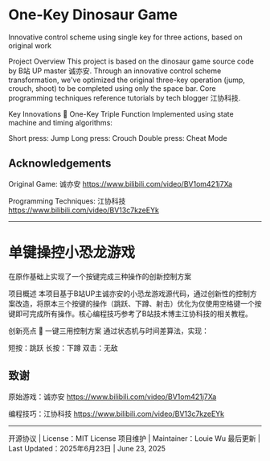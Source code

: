 One-Key Dinosaur Game
=
Innovative control scheme using single key for three actions, based on original work

Project Overview
This project is based on the dinosaur game source code by B站 UP master 诚亦安. Through an innovative control scheme transformation, we've optimized the original three-key operation (jump, crouch, shoot) to be completed using only the space bar. Core programming techniques reference tutorials by tech blogger 江协科技.

Key Innovations
🔄 One-Key Triple Function
Implemented using state machine and timing algorithms:

Short press: Jump
Long press: Crouch
Double press: Cheat Mode

Acknowledgements
-
Original Game: 诚亦安 https://www.bilibili.com/video/BV1om421j7Xa

Programming Techniques: 江协科技 https://www.bilibili.com/video/BV13c7kzeEYk

---
单键操控小恐龙游戏
=
在原作基础上实现了一个按键完成三种操作的创新控制方案

项目概述
本项目基于B站UP主诚亦安的小恐龙游戏源代码，通过创新性的控制方案改造，将原本三个按键的操作（跳跃、下蹲、射击）优化为仅使用空格键一个按键即可完成所有操作。核心编程技巧参考了B站技术博主江协科技的相关教程。

创新亮点
🔄 一键三用控制方案
通过状态机与时间差算法，实现：

短按：跳跃
长按：下蹲
双击：无敌

致谢
-
原始游戏：诚亦安 https://www.bilibili.com/video/BV1om421j7Xa

编程技巧：江协科技 https://www.bilibili.com/video/BV13c7kzeEYk

---
开源协议 | License：MIT License
项目维护 | Maintainer：Louie Wu
最后更新 | Last Updated：2025年6月23日 | June 23, 2025

